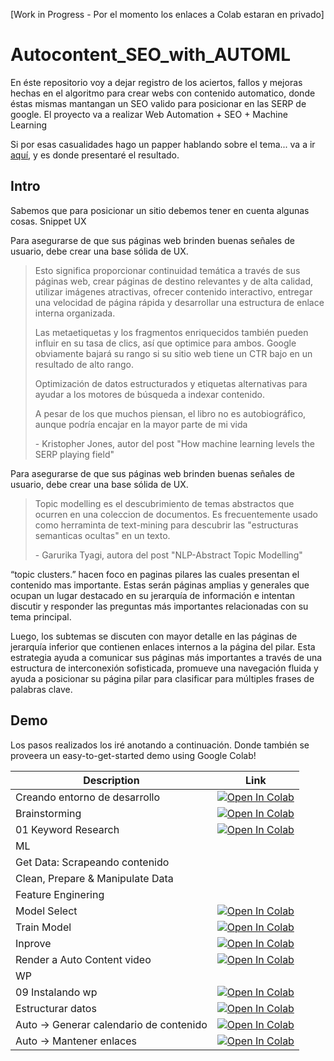 [Work in Progress - Por el momento los enlaces a Colab estaran en privado]

# Autocontent_SEO_with_AUTOML
En éste repositorio voy a dejar registro de los aciertos, fallos y mejoras hechas en el algoritmo para crear webs con contenido automatico, donde éstas mismas mantangan un SEO valido para posicionar en las SERP de google. El proyecto va a realizar Web Automation + SEO + Machine Learning

 Si por esas casualidades hago un papper hablando sobre el tema... va a ir [aquí](https://), y es donde presentaré el resultado.

## Intro

Sabemos que para posicionar un sitio debemos tener en cuenta algunas cosas.
Snippet
UX 
<p>Para asegurarse de que sus páginas web brinden buenas señales de usuario, debe crear una base sólida de UX.</p>
<blockquote  cite="https://searchengineland.com/machine-learning-levels-serp-playing-field-284073">
  <p>Esto significa proporcionar continuidad temática a través de sus páginas web, crear páginas de destino relevantes y de alta calidad, utilizar imágenes atractivas, ofrecer contenido interactivo, entregar una velocidad de página rápida y desarrollar una estructura de enlace interna organizada.</p>

  <p>Las metaetiquetas y los fragmentos enriquecidos también pueden influir en su tasa de clics, así que optimice para ambos. Google obviamente bajará su rango si su sitio web tiene un CTR bajo en un resultado de alto rango.</p>

 <p>Optimización de datos estructurados y etiquetas alternativas para ayudar a los motores de búsqueda a indexar contenido.</p>
  <p>A pesar de los que muchos piensan, el libro no es autobiográfico, aunque podría encajar en la mayor parte de mi vida</p>
  <footer>- Kristopher Jones, autor del post "How machine learning levels the SERP playing field"</footer>
</blockquote>


<p>Para asegurarse de que sus páginas web brinden buenas señales de usuario, debe crear una base sólida de UX.</p>
<blockquote  cite="">
  <p>Topic modelling es el descubrimiento de temas abstractos que ocurren en una coleccion de documentos. Es frecuentemente usado como herraminta de text-mining para descubrir las "estructuras semanticas ocultas" en un texto.</p>
  <footer>- Garurika Tyagi, autora del post "NLP-Abstract Topic Modelling"</footer>
</blockquote>


“topic clusters.” hacen foco en paginas pilares las cuales presentan el contenido mas importante. Estas serán páginas amplias y generales que ocupan un lugar destacado en su jerarquía de información e intentan discutir y responder las preguntas más importantes relacionadas con su tema principal.

Luego, los subtemas se discuten con mayor detalle en las páginas de jerarquía inferior que contienen enlaces internos a la página del pilar. Esta estrategia ayuda a comunicar sus páginas más importantes a través de una estructura de interconexión sofisticada, promueve una navegación fluida y ayuda a posicionar su página pilar para clasificar para múltiples frases de palabras clave.

## Demo

Los pasos realizados los iré anotando a continuación. Donde también se proveera un easy-to-get-started demo using Google Colab!

| Description      | Link |
| ----------- | ----------- |
| Creando entorno de desarrollo | [![Open In Colab](https://colab.research.google.com/assets/colab-badge.svg)](https://colab.research.google.com/drive/1m57r-jgzU0fIyRz4UvtvXD7NBqz84vZ-#scrollTo=WTHJrdkDntCV)|
| Brainstorming | [![Open In Colab](https://colab.research.google.com/assets/colab-badge.svg)](https://colab.research.google.com/drive/1UOXlhpEb3iw8hLm7wM90z8lziskjQigp#scrollTo=19lAYydSgru3)|
| 01 Keyword Research | [![Open In Colab](https://colab.research.google.com/assets/colab-badge.svg)](https://colab.research.google.com/drive/16ltUREhLAP0_xahE5k8FWG8_b6c-7bnS)|
| ML  | |
| Get Data: Scrapeando contenido | |
| Clean, Prepare & Manipulate Data | |
| Feature Enginering | |
| Model Select | [![Open In Colab](https://colab.research.google.com/assets/colab-badge.svg)](#)|
| Train Model  | [![Open In Colab](https://colab.research.google.com/assets/colab-badge.svg)](#)|
| Inprove      | [![Open In Colab](https://colab.research.google.com/assets/colab-badge.svg)](#)|
| Render a Auto Content video| [![Open In Colab](https://colab.research.google.com/assets/colab-badge.svg)](#)|
| WP | |
| 09 Instalando wp | [![Open In Colab](https://colab.research.google.com/assets/colab-badge.svg)](https://colab.research.google.com/drive/1_48lVJ2w9C0u36jBAJNc9PlFILkDZV9Q?authuser=3#scrollTo=BIBJn7Aen9yp)|
| Estructurar datos | [![Open In Colab](https://colab.research.google.com/assets/colab-badge.svg)](#)|
| Auto -> Generar calendario de contenido | [![Open In Colab](https://colab.research.google.com/assets/colab-badge.svg)](#)|
| Auto -> Mantener enlaces | [![Open In Colab](https://colab.research.google.com/assets/colab-badge.svg)](#)|

 

